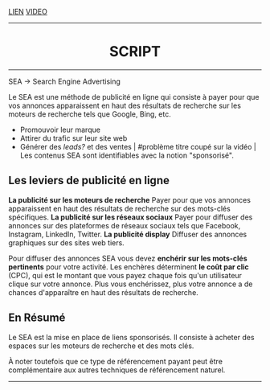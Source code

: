 [LIEN](https://next-u.academy/cours/introduction-au-referencement-payant-sea/15436/)
[VIDEO](https://player.vimeo.com/video/830130474)

---

<center><h1>SCRIPT</h1></center>

---

SEA -> Search Engine Advertising

Le SEA est une méthode de publicité en ligne qui consiste à payer pour que vos annonces apparaissent en haut des résultats de recherche sur les moteurs de recherche tels que Google, Bing, etc.

- Promouvoir leur marque
- Attirer du trafic sur leur site web
- Générer des *leads?* et des ventes | #problème titre coupé sur la vidéo |
Les contenus SEA sont identifiables avec la notion "sponsorisé".

## Les leviers de publicité en ligne

**La publicité sur les moteurs de recherche**
Payer pour que vos annonces apparaissent en haut des résultats de recherche sur des mots-clés spécifiques.
**La publicité sur les réseaux sociaux**
Payer pour diffuser des annonces sur des plateformes de réseaux sociaux tels que Facebook, Instagram, LinkedIn, Twitter.
**La publicité display**
Diffuser des annonces graphiques sur des sites web tiers.

Pour diffuser des annonces SEA vous devez **enchérir sur les mots-clés pertinents** pour votre activité. Les enchères déterminent **le coût par clic** (CPC), qui est le montant que vous payez chaque fois qu'un utilisateur clique sur votre annonce. Plus vous enchérissez, plus votre annonce a de chances d'apparaître en haut des résultats de recherche.

## En Résumé
Le SEA est la mise en place de liens sponsorisés. Il consiste à acheter des espaces sur les moteurs de recherche et des mots clés.

À noter toutefois que ce type de référencement payant peut être complémentaire aux autres techniques de référencement naturel.

---
